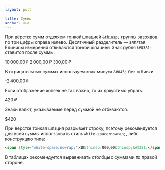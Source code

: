 ```yaml
---
layout: post

title: Суммы
anchor: sum
---
```


При вёрстке сумм отделяем тонкой шпацией `&thinsp;` группы разрядов по три цифры справа налево. Десятичный разделитель — зяпятая. Единицы измерения  отбиваются тонкой шпацией. Знак рубля `&#8381;` ставится после суммы.

<span class="example p-2">10&thinsp;000,00&thinsp;&#8381;</span>
<span class="example p-2">2&thinsp;000,00&thinsp;&#8381;</span>
<span class="example p-2">300,00&thinsp;&#8381;</span>

В отрицательных суммах используем знак минуса `&#045;` без отбивки.

<span class="example p-2">&#045;2&thinsp;400,00&thinsp;&#8381;</span>

Если отображение копеек не так важно, то их допустимо убрать. 

<span class="example p-2">420&thinsp;&#8381;</span>

Знаки валют, указываемые перед суммой не отбиваются.

<span class="example p-2">$420</span>

При вёрстке тонкая шпация разрывает строку, поэтому рекомендуется для всей суммы использовать стиль `white-space:nowrap;`, либо конструкцию типа:

```html
<span style="white-space:nowrap;">10&thinsp;000,00&thinsp;&#8381;</span>
```

В таблицах рекомендуется выравнивать столбцы с суммами по правой стороне.